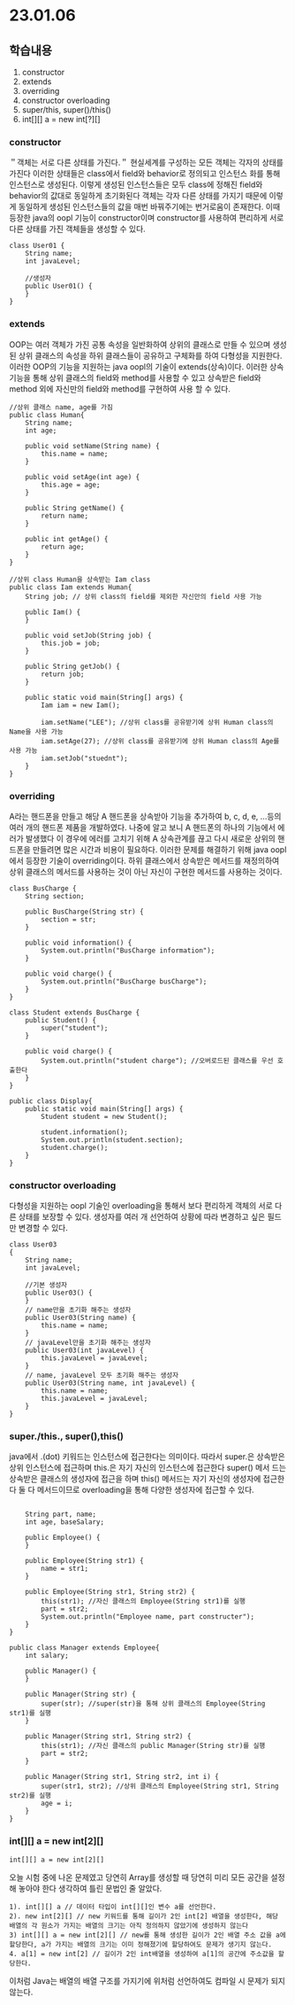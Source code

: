 # 23.01.06

## 학습내용
1. constructor
2. extends
3. overriding
4. constructor overloading
5. super/this,  super()/this()
6. int[][] a = new int[?][]


### constructor
＂객체는 서로 다른 상태를 가진다.＂ 현실세계를 구성하는 모든 객체는 각자의 상태를 가진다 이러한 상태들은
class에서 field와 behavior로 정의되고 인스턴스 화를 통해 인스턴스로 생성된다. 
이렇게 생성된 인스턴스들은 모두 class에 정해진 field와 behavior의 값대로 동일하게 초기화된다
객체는 각자 다른 상태를 가지기 때문에 이렇게 동일하게 생성된 인스턴스들의 값을 매번 바꿔주기에는 번거로움이 존재한다.
이때 등장한 java의 oopl 기능이 constructor이며 constructor를 사용하여 편리하게 
서로 다른 상태를 가진 객체들을 생성할 수 있다.
```
class User01 {	
	String name;
	int javaLevel;

	//생성자
	public User01() {
	}
}
```


### extends
OOP는 여러 객체가 가진 공통 속성을 일반화하여 상위의 클래스로 만들 수 있으며 
생성된 상위 클래스의 속성을 하위 클래스들이 공유하고 구체화를 하여 다형성을 지원한다.
이러한 OOP의 기능을 지원하는 java oopl의 기술이 extends(상속)이다.
이러한 상속 기능을 통해 상위 클래스의 field와 method를 사용할 수 있고 상속받은 field와 method 외에 
자신만의 field와 method를 구현하여 사용 할 수 있다.

```
//상위 클래스 name, age를 가짐
public class Human{
	String name;
	int age;

	public void setName(String name) {
		this.name = name;
	}

	public void setAge(int age) {
		this.age = age;
	}

	public String getName() {
		return name;
	}

	public int getAge() {
		return age;
	}
}
```

```
//상위 class Human을 상속받는 Iam class
public class Iam extends Human{
	String job; // 상위 class의 field를 제외한 자신만의 field 사용 가능

	public Iam() {
	}
	
	public void setJob(String job) {
		this.job = job;
	}

	public String getJob() {
		return job;
	}
	
	public static void main(String[] args) {
		Iam iam = new Iam();
		
		iam.setName("LEE"); //상위 class를 공유받기에 상위 Human class의 Name을 사용 가능
		iam.setAge(27); //상위 class를 공유받기에 상위 Human class의 Age를 사용 가능
		iam.setJob("stuednt"); 
	}
}
```

### overriding
A라는 핸드폰을 만들고 해당 A 핸드폰을 상속받아 기능을 추가하여 b, c, d, e, ...등의 여러 개의 핸드폰 제품을 개발하였다. 나중에 알고 보니 A 핸드폰의 
하나의 기능에서 에러가 발생했다 이 경우에 에러를 고치기 위해 A 상속관계를 끊고 다시 새로운 상위의 핸드폰을 만들려면 많은 시간과 비용이 필요하다.
이러한 문제를 해결하기 위해 java oopl에서 등장한 기술이 overriding이다. 하위 클래스에서 상속받은 메서드를 재정의하여 상위 클래스의 메서드를 사용하는 것이
아닌 자신이 구현한 메서드를 사용하는 것이다. 

```
class BusCharge {
	String section;

	public BusCharge(String str) {
		section = str;
	}

	public void information() {
		System.out.println("BusCharge information");
	}

	public void charge() {
		System.out.println("BusCharge busCharge");
	}
}

class Student extends BusCharge {
	public Student() {
		super("student");
	}

	public void charge() {
		System.out.println("student charge"); //오버로드된 클래스를 우선 호출한다
	}
}

public class Display{
	public static void main(String[] args) {
		Student student = new Student();
		
		student.information();
		System.out.println(student.section);
		student.charge();
	}
}
```


### constructor overloading
다형성을 지원하는 oopl 기술인 overloading을 통해서 보다 편리하게 객체의 서로 다른 상태를 보장할 수 있다.
생성자를 여러 개 선언하여 상황에 따라 변경하고 싶은 필드만 변경할 수 있다.
```
class User03 
{
	String name;
	int javaLevel;

	//기본 생성자
	public User03() {
	}
	// name만을 초기화 해주는 생성자
	public User03(String name) {
		this.name = name;
	}
	// javaLevel만을 초기화 해주는 생성자
	public User03(int javaLevel) {
		this.javaLevel = javaLevel;
	}
	// name, javaLevel 모두 초기화 해주는 생성자
	public User03(String name, int javaLevel) {
		this.name = name;
		this.javaLevel = javaLevel;
	}	
}
```



### super./this., super(),this()
java에서 .(dot) 키워드는 인스턴스에 접근한다는 의미이다.
따라서 super.은 상속받은 상위 인스턴스에 접근하며 this.은 자기 자신의 인스턴스에 접근한다
super() 메서 드는 상속받은 클래스의 생성자에 접근을 하며 this() 메서드는 자기 자신의 생성자에 접근한다 둘 다 메서드이므로 overloading을 통해 다양한 생성자에 접근할 수 있다.

```public class Employee{
	
	String part, name;
	int age, baseSalary;

	public Employee() {
	}

	public Employee(String str1) {
		name = str1;
	}

	public Employee(String str1, String str2) {
		this(str1); //자신 클래스의 Employee(String str1)를 실행
		part = str2;
		System.out.println("Employee name, part constructer");
	}
}
```

```
public class Manager extends Employee{
	int salary;

	public Manager() {
	}

	public Manager(String str) {
		super(str); //super(str)을 통해 상위 클래스의 Employee(String str1)를 실행
	}
	
	public Manager(String str1, String str2) {
		this(str1); //자신 클래스의 public Manager(String str)를 실행
		part = str2; 
	}

	public Manager(String str1, String str2, int i) {
		super(str1, str2); //상위 클래스의 Employee(String str1, String str2)를 실행
		age = i;
	}
}

```

### int[][] a = new int[2][]
```
int[][] a = new int[2][]
```
오늘 시험 중에 나온 문제였고 당연히 Array를 생성할 때 당연히 미리 모든 공간을 설정해 놓아야 한다 생각하여 틀린 문법인 줄 알았다.
``` 
1). int[][] a // 데이터 타입이 int[][]인 변수 a를 선언한다.
2). new int[2][] // new 키워드를 통해 길이가 2인 int[2] 배열을 생성한다, 해당 배열의 각 원소가 가지는 배열의 크기는 아직 정의하지 않았기에 생성하지 않는다
3) int[][] a = new int[2][] // new를 통해 생성한 길이가 2인 배열 주소 값을 a에 할당한다, a가 가지는 배열의 크기는 이미 정해졌기에 할당하여도 문제가 생기지 않는다.
4. a[1] = new int[2] // 길이가 2인 int배열을 생성하여 a[1]의 공간에 주소값을 할당한다.
``` 
이처럼 Java는 배열의 배열 구조를 가지기에 위처럼 선언하여도 컴파일 시 문제가 되지 않는다.

